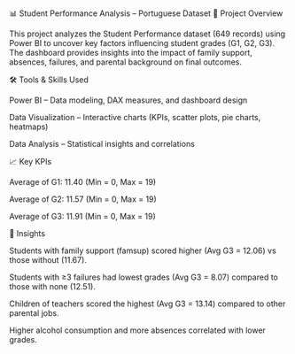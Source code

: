 📊 Student Performance Analysis – Portuguese Dataset
📌 Project Overview

This project analyzes the Student Performance dataset (649 records) using Power BI to uncover key factors influencing student grades (G1, G2, G3). The dashboard provides insights into the impact of family support, absences, failures, and parental background on final outcomes.

🛠 Tools & Skills Used

Power BI – Data modeling, DAX measures, and dashboard design

Data Visualization – Interactive charts (KPIs, scatter plots, pie charts, heatmaps)

Data Analysis – Statistical insights and correlations

📈 Key KPIs

Average of G1: 11.40 (Min = 0, Max = 19)

Average of G2: 11.57 (Min = 0, Max = 19)

Average of G3: 11.91 (Min = 0, Max = 19)

🔑 Insights

Students with family support (famsup) scored higher (Avg G3 = 12.06) vs those without (11.67).

Students with ≥3 failures had lowest grades (Avg G3 = 8.07) compared to those with none (12.51).

Children of teachers scored the highest (Avg G3 = 13.14) compared to other parental jobs.

Higher alcohol consumption and more absences correlated with lower grades.
